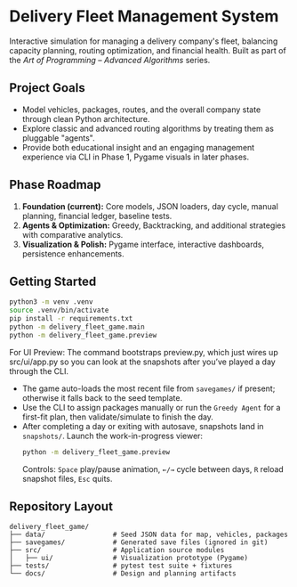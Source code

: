 # Delivery Fleet Management System

Interactive simulation for managing a delivery company's fleet, balancing capacity planning, routing optimization, and financial health. Built as part of the *Art of Programming – Advanced Algorithms* series.

## Project Goals
- Model vehicles, packages, routes, and the overall company state through clean Python architecture.
- Explore classic and advanced routing algorithms by treating them as pluggable "agents".
- Provide both educational insight and an engaging management experience via CLI in Phase 1, Pygame visuals in later phases.

## Phase Roadmap
1. **Foundation (current):** Core models, JSON loaders, day cycle, manual planning, financial ledger, baseline tests.
2. **Agents & Optimization:** Greedy, Backtracking, and additional strategies with comparative analytics.
3. **Visualization & Polish:** Pygame interface, interactive dashboards, persistence enhancements.

## Getting Started
```bash
python3 -m venv .venv
source .venv/bin/activate
pip install -r requirements.txt
python -m delivery_fleet_game.main
python -m delivery_fleet_game.preview
```
For UI Preview: The command bootstraps preview.py, which just wires up src/ui/app.py so you can look at the snapshots after you’ve played a day
through the CLI.

- The game auto-loads the most recent file from `savegames/` if present; otherwise it falls back to the seed template.
- Use the CLI to assign packages manually or run the `Greedy Agent` for a first-fit plan, then validate/simulate to finish the day.
- After completing a day or exiting with autosave, snapshots land in `snapshots/`. Launch the work-in-progress viewer:
  ```bash
  python -m delivery_fleet_game.preview
  ```
  Controls: `Space` play/pause animation, `←/→` cycle between days, `R` reload snapshot files, `Esc` quits.

## Repository Layout
```
delivery_fleet_game/
├── data/                 # Seed JSON data for map, vehicles, packages
├── savegames/            # Generated save files (ignored in git)
├── src/                  # Application source modules
│   ├── ui/               # Visualization prototype (Pygame)
├── tests/                # pytest test suite + fixtures
└── docs/                 # Design and planning artifacts
```
